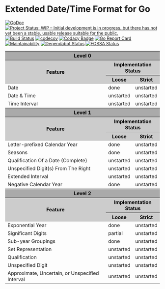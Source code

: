 # Extended Date/Time Format for Go

[![GoDoc](https://godoc.org/github.com/sjansen/edtf?status.svg)](https://godoc.org/github.com/sjansen/edtf)
[![Project Status: WIP – Initial development is in progress, but there has not yet been a stable, usable release suitable for the public.](https://www.repostatus.org/badges/latest/wip.svg)](https://www.repostatus.org/#wip)
[![Build Status](https://travis-ci.com/sjansen/edtf.svg?branch=master)](https://travis-ci.com/sjansen/edtf)
[![codecov](https://codecov.io/gh/sjansen/edtf/branch/master/graph/badge.svg)](https://codecov.io/gh/sjansen/edtf)
[![Codacy Badge](https://api.codacy.com/project/badge/Grade/cd58b953caa64f5cadc521f3e97510ab)](https://www.codacy.com/app/sjansen/edtf)
[![Go Report Card](https://goreportcard.com/badge/github.com/sjansen/edtf)](https://goreportcard.com/report/github.com/sjansen/edtf)
[![Maintainability](https://api.codeclimate.com/v1/badges/e8f5e47200af42a80df9/maintainability)](https://codeclimate.com/github/sjansen/edtf/maintainability)
[![Dependabot Status](https://api.dependabot.com/badges/status?host=github&repo=sjansen/edtf)](https://dependabot.com)
[![FOSSA Status](https://app.fossa.io/api/projects/custom%2B6054%2Fedtf.svg?type=shield)](https://app.fossa.io/projects/custom%2B6054%2Fedtf?ref=badge_shield)

<table>
    <tr>
        <th colspan="3" style="color:#000; background:#aaa">Level 0</th>
    </tr>
    <tr style="color:#000; background:#ccc">
        <th rowspan="2" width="75%">Feature</th>
        <th colspan="2">Implementation Status</th>
    </tr>
    <tr style="color:#000; background:#ccc">
        <th>Loose</th>
        <th>Strict</th>
    </tr>
    <tr>
        <td>Date</td>
        <td>done</td>
        <td>unstarted</td>
    </tr>
    <tr>
        <td>Date & Time</td>
        <td>unstarted</td>
        <td>unstarted</td>
    </tr>
    <tr>
        <td>Time Interval</td>
        <td>unstarted</td>
        <td>unstarted</td>
    </tr>
    <tr>
        <th colspan="3" style="color:#000; background:#aaa">Level 1</th>
    </tr>
    <tr style="color:#000; background:#ccc">
        <th rowspan="2" width="50%">Feature</th>
        <th colspan="2">Implementation Status</th>
    </tr>
    <tr style="color:#000; background:#ccc">
        <th>Loose</th>
        <th>Strict</th>
    </tr>
    <tr>
        <td>Letter-prefixed Calendar Year</td>
        <td>done</td>
        <td>unstarted</td>
    </tr>
    <tr>
        <td>Seasons</td>
        <td>done</td>
        <td>unstarted</td>
    </tr>
    <tr>
        <td>Qualification Of a Date (Complete)</td>
        <td>unstarted</td>
        <td>unstarted</td>
    </tr>
    <tr>
        <td>Unspecified Digit(s) From The Right</td>
        <td>unstarted</td>
        <td>unstarted</td>
    </tr>
    <tr>
        <td>Extended Interval</td>
        <td>unstarted</td>
        <td>unstarted</td>
    </tr>
    <tr>
        <td>Negative Calendar Year</td>
        <td>done</td>
        <td>unstarted</td>
    </tr>
    <tr>
        <th colspan="3" style="color:#000; background:#aaa">Level 2</th>
    </tr>
    <tr style="color:#000; background:#ccc">
        <th rowspan="2" width="50%">Feature</th>
        <th colspan="2">Implementation Status</th>
    </tr>
    <tr style="color:#000; background:#ccc">
        <th>Loose</th>
        <th>Strict</th>
    </tr>
    <tr>
        <td>Exponential Year</td>
        <td>done</td>
        <td>unstarted</td>
    </tr>
    <tr>
        <td>Significant Digits</td>
        <td>partial</td>
        <td>unstarted</td>
    </tr>
    <tr>
        <td>Sub-year Groupings</td>
        <td>done</td>
        <td>unstarted</td>
    </tr>
    <tr>
        <td>Set Representation</td>
        <td>unstarted</td>
        <td>unstarted</td>
    </tr>
    <tr>
        <td>Qualification</td>
        <td>unstarted</td>
        <td>unstarted</td>
    </tr>
    <tr>
        <td>Unspecified Digit</td>
        <td>unstarted</td>
        <td>unstarted</td>
    </tr>
    <tr>
        <td>Approximate, Uncertain, or Unspecified Interval</td>
        <td>unstarted</td>
        <td>unstarted</td>
    </tr>
</table>
